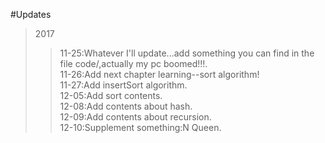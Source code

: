 #Updates

>2017
>>11-25:Whatever I'll update...add something you can find in the file code/,actually my pc boomed!!!.<br>
>>11-26:Add next chapter learning--sort algorithm!<br>
>>11-27:Add insertSort algorithm.<br>
>>12-05:Add sort contents.<br>
>>12-08:Add contents about hash.<br> 
>>12-09:Add contents about recursion.<br>
>>12-10:Supplement something:N Queen.<br>





